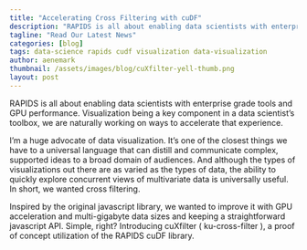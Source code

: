 ```yaml
---
title: "Accelerating Cross Filtering with cuDF"
description: "RAPIDS is all about enabling data scientists with enterprise grade tools and GPU performance. Visualization being a key component in a data scientist’s toolbox, we are naturally working on ways to accelerate that experience."
tagline: "Read Our Latest News"
categories: [blog]
tags: data-science rapids cudf visualization data-visualization
author: aenemark
thumbnail: /assets/images/blog/cuXfilter-yell-thumb.png
layout: post
---
```


RAPIDS is all about enabling data scientists with enterprise grade tools and GPU performance. Visualization being a key component in a data scientist’s toolbox, we are naturally working on ways to accelerate that experience.<!--more-->

I’m a huge advocate of data visualization. It’s one of the closest things we have to a universal language that can distill and communicate complex, supported ideas to a broad domain of audiences. And although the types of visualizations out there are as varied as the types of data, the ability to quickly explore concurrent views of multivariate data is universally useful. In short, we wanted cross filtering.

Inspired by the original javascript library, we wanted to improve it with GPU acceleration and multi-gigabyte data sizes and keeping a straightforward javascript API. Simple, right? Introducing cuXfilter ( ku-cross-filter ), a proof of concept utilization of the RAPIDS cuDF library.